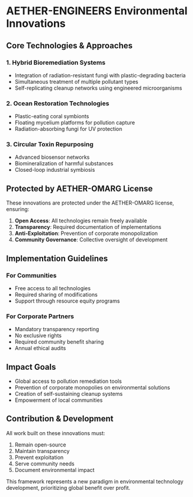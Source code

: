 # AETHER-ENGINEERS Environmental Innovations

## Core Technologies & Approaches

### 1. Hybrid Bioremediation Systems
- Integration of radiation-resistant fungi with plastic-degrading bacteria
- Simultaneous treatment of multiple pollutant types
- Self-replicating cleanup networks using engineered microorganisms

### 2. Ocean Restoration Technologies
- Plastic-eating coral symbionts
- Floating mycelium platforms for pollution capture
- Radiation-absorbing fungi for UV protection

### 3. Circular Toxin Repurposing
- Advanced biosensor networks
- Biomineralization of harmful substances
- Closed-loop industrial symbiosis

## Protected by AETHER-OMARG License

These innovations are protected under the AETHER-OMARG license, ensuring:

1. **Open Access**: All technologies remain freely available
2. **Transparency**: Required documentation of implementations
3. **Anti-Exploitation**: Prevention of corporate monopolization
4. **Community Governance**: Collective oversight of development

## Implementation Guidelines

### For Communities
- Free access to all technologies
- Required sharing of modifications
- Support through resource equity programs

### For Corporate Partners
- Mandatory transparency reporting
- No exclusive rights
- Required community benefit sharing
- Annual ethical audits

## Impact Goals

- Global access to pollution remediation tools
- Prevention of corporate monopolies on environmental solutions
- Creation of self-sustaining cleanup systems
- Empowerment of local communities

## Contribution & Development

All work built on these innovations must:
1. Remain open-source
2. Maintain transparency
3. Prevent exploitation
4. Serve community needs
5. Document environmental impact

This framework represents a new paradigm in environmental technology development, prioritizing global benefit over profit.